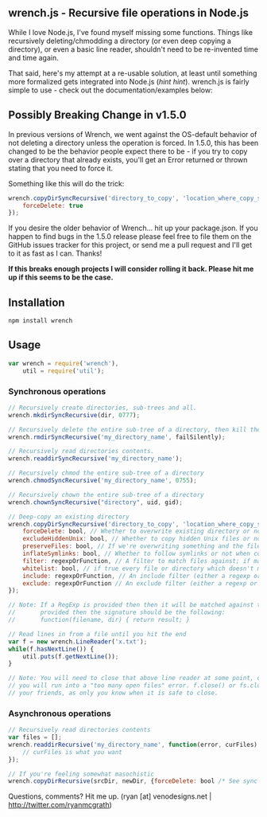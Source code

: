 wrench.js - Recursive file operations in Node.js
----------------------------------------------------------------------------
While I love Node.js, I've found myself missing some functions. Things like
recursively deleting/chmodding a directory (or even deep copying a directory),
or even a basic line reader, shouldn't need to be re-invented time and time again.

That said, here's my attempt at a re-usable solution, at least until something
more formalized gets integrated into Node.js (*hint hint*). wrench.js is fairly simple
to use - check out the documentation/examples below:

Possibly Breaking Change in v1.5.0
-----------------------------------------------------------------------------
In previous versions of Wrench, we went against the OS-default behavior of not
deleting a directory unless the operation is forced. In 1.5.0, this has been
changed to be the behavior people expect there to be - if you try to copy over
a directory that already exists, you'll get an Error returned or thrown stating
that you need to force it.

Something like this will do the trick:

``` javascript
wrench.copyDirSyncRecursive('directory_to_copy', 'location_where_copy_should_end_up', {
    forceDelete: true
});
```

If you desire the older behavior of Wrench... hit up your package.json. If you
happen to find bugs in the 1.5.0 release please feel free to file them on the 
GitHub issues tracker for this project, or send me a pull request and I'll get to
it as fast as I can. Thanks!

**If this breaks enough projects I will consider rolling it back. Please hit me up if this seems to be the case.**

Installation
-----------------------------------------------------------------------------

    npm install wrench

Usage
-----------------------------------------------------------------------------
``` javascript
var wrench = require('wrench'),
	util = require('util');
```

### Synchronous operations
``` javascript
// Recursively create directories, sub-trees and all.
wrench.mkdirSyncRecursive(dir, 0777);

// Recursively delete the entire sub-tree of a directory, then kill the directory
wrench.rmdirSyncRecursive('my_directory_name', failSilently);

// Recursively read directories contents.
wrench.readdirSyncRecursive('my_directory_name');

// Recursively chmod the entire sub-tree of a directory
wrench.chmodSyncRecursive('my_directory_name', 0755);

// Recursively chown the entire sub-tree of a directory
wrench.chownSyncRecursive("directory", uid, gid);

// Deep-copy an existing directory
wrench.copyDirSyncRecursive('directory_to_copy', 'location_where_copy_should_end_up', {
    forceDelete: bool, // Whether to overwrite existing directory or not
    excludeHiddenUnix: bool, // Whether to copy hidden Unix files or not (preceding .)
    preserveFiles: bool, // If we're overwriting something and the file already exists, keep the existing
    inflateSymlinks: bool, // Whether to follow symlinks or not when copying files
    filter: regexpOrFunction, // A filter to match files against; if matches, do nothing (exclude).
    whitelist: bool, // if true every file or directory which doesn't match filter will be ignored
    include: regexpOrFunction, // An include filter (either a regexp or a function)
    exclude: regexpOrFunction // An exclude filter (either a regexp or a function)
});

// Note: If a RegExp is provided then then it will be matched against the filename. If a function is
//       provided then the signature should be the following:
//       function(filename, dir) { return result; }

// Read lines in from a file until you hit the end
var f = new wrench.LineReader('x.txt');
while(f.hasNextLine()) {
	util.puts(f.getNextLine());
}

// Note: You will need to close that above line reader at some point, otherwise
// you will run into a "too many open files" error. f.close() or fs.closeSync(f.fd) are
// your friends, as only you know when it is safe to close.
```

### Asynchronous operations
``` javascript
// Recursively read directories contents
var files = [];
wrench.readdirRecursive('my_directory_name', function(error, curFiles) {
    // curFiles is what you want
});

// If you're feeling somewhat masochistic
wrench.copyDirRecursive(srcDir, newDir, {forceDelete: bool /* See sync version */}, callbackfn);
```

Questions, comments? Hit me up. (ryan [at] venodesigns.net | http://twitter.com/ryanmcgrath)
